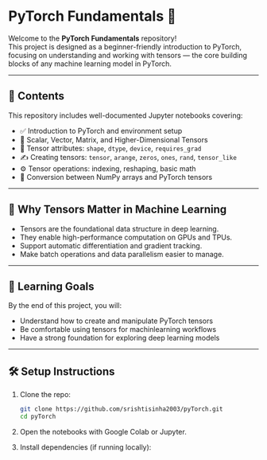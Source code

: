 # PyTorch Fundamentals 🚀

Welcome to the **PyTorch Fundamentals** repository!  
This project is designed as a beginner-friendly introduction to PyTorch, focusing on understanding and working with tensors — the core building blocks of any machine learning model in PyTorch.

---

## 📘 Contents

This repository includes well-documented Jupyter notebooks covering:

- ✅ Introduction to PyTorch and environment setup  
- 🔢 Scalar, Vector, Matrix, and Higher-Dimensional Tensors  
- 🔵 Tensor attributes: `shape`, `dtype`, `device`, `requires_grad`  
- ✍️ Creating tensors: `tensor`, `arange`, `zeros`, `ones`, `rand`, `tensor_like`  
- ⚙️ Tensor operations: indexing, reshaping, basic math  
- 🔁 Conversion between NumPy arrays and PyTorch tensors  

---

## 🚀 Why Tensors Matter in Machine Learning

- Tensors are the foundational data structure in deep learning.  
- They enable high-performance computation on GPUs and TPUs.  
- Support automatic differentiation and gradient tracking.  
- Make batch operations and data parallelism easier to manage.

---

## 🧠 Learning Goals

By the end of this project, you will:

- Understand how to create and manipulate PyTorch tensors  
- Be comfortable using tensors for machinlearning workflows  
- Have a strong foundation for exploring deep learning models

---
## 🛠️ Setup Instructions

1. Clone the repo:
   ```bash
   git clone https://github.com/srishtisinha2003/pyTorch.git
   cd pyTorch
   ```
2. Open the notebooks with Google Colab or Jupyter.

3. Install dependencies (if running locally):
   
